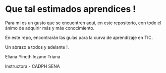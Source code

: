 # Que tal estimados aprendices !

Para mi es un gusto que se encuentren aquí, en este repositorio, con todo el ánimo de adquirir más y más conocimiento.

En este repo, encontrarán las guías para la curva de aprendizaje en TIC.

Un abrazo a todos y adelante !.

Eliana Yineth lozano Triana

Instructora - CADPH SENA 
